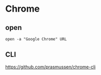 # Chrome

## open

```shell
open -a "Google Chrome" URL
```

## CLI

<https://github.com/prasmussen/chrome-cli>
